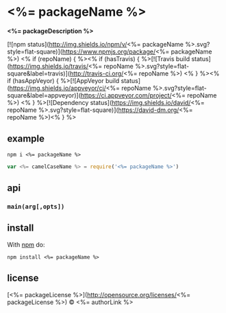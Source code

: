 # <%= packageName %>

**<%= packageDescription %>**

[![npm status](http://img.shields.io/npm/v/<%= packageName %>.svg?style=flat-square)](https://www.npmjs.org/package/<%= packageName %>) <% if (repoName) { %><% if (hasTravis) { %>[![Travis build status](https://img.shields.io/travis/<%= repoName %>.svg?style=flat-square&label=travis)](http://travis-ci.org/<%= repoName %>) <% } %><% if (hasAppVeyor) { %>[![AppVeyor build status](https://img.shields.io/appveyor/ci/<%= repoName %>.svg?style=flat-square&label=appveyor)](https://ci.appveyor.com/project/<%= repoName %>) <% } %>[![Dependency status](https://img.shields.io/david/<%= repoName %>.svg?style=flat-square)](https://david-dm.org/<%= repoName %>)<% } %>

## example

`npm i <%= packageName %>`

```js
var <%= camelCaseName %> = require('<%= packageName %>')
```

## api

### `main(arg[,opts])`

## install

With [npm](https://npmjs.org) do:

```
npm install <%= packageName %>
```

## license

[<%= packageLicense %>](http://opensource.org/licenses/<%= packageLicense %>) © <%= authorLink %>
